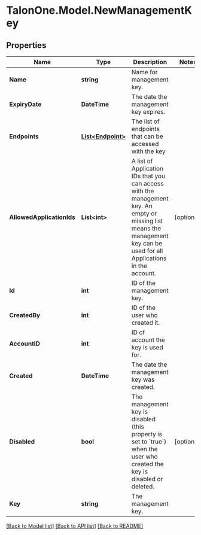 # TalonOne.Model.NewManagementKey
## Properties

Name | Type | Description | Notes
------------ | ------------- | ------------- | -------------
**Name** | **string** | Name for management key. | 
**ExpiryDate** | **DateTime** | The date the management key expires. | 
**Endpoints** | [**List&lt;Endpoint&gt;**](Endpoint.md) | The list of endpoints that can be accessed with the key | 
**AllowedApplicationIds** | **List&lt;int&gt;** | A list of Application IDs that you can access with the management key. An empty or missing list means the management key can be used for all Applications in the account.  | [optional] 
**Id** | **int** | ID of the management key. | 
**CreatedBy** | **int** | ID of the user who created it. | 
**AccountID** | **int** | ID of account the key is used for. | 
**Created** | **DateTime** | The date the management key was created. | 
**Disabled** | **bool** | The management key is disabled (this property is set to &#x60;true&#x60;) when the user who created the key is disabled or deleted. | [optional] 
**Key** | **string** | The management key. | 

[[Back to Model list]](../README.md#documentation-for-models) [[Back to API list]](../README.md#documentation-for-api-endpoints) [[Back to README]](../README.md)

